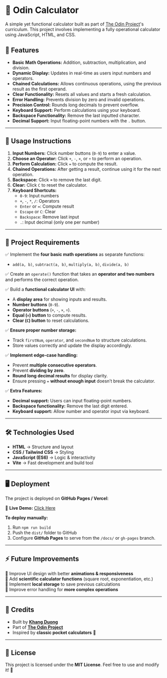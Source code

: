 # 🧮 Odin Calculator

A simple yet functional calculator built as part of [The Odin Project](https://www.theodinproject.com/)'s curriculum. This project involves implementing a fully operational calculator using JavaScript, HTML, and CSS.

## 🚀 Features

-   **Basic Math Operations:** Addition, subtraction, multiplication, and division.
-   **Dynamic Display:** Updates in real-time as users input numbers and operators.
-   **Chained Calculations:** Allows continuous operations, using the previous result as the first operand.
-   **Clear Functionality:** Resets all values and starts a fresh calculation.
-   **Error Handling:** Prevents division by zero and invalid operations.
-   **Precision Control:** Rounds long decimals to prevent overflow.
-   **Keyboard Support:** Perform calculations using your keyboard.
-   **Backspace Functionality:** Remove the last inputted character.
-   **Decimal Support:** Input floating-point numbers with the `.` button.

---

## 📌 Usage Instructions

1. **Input Numbers:** Click number buttons (`0-9`) to enter a value.
2. **Choose an Operator:** Click `+`, `-`, `×`, or `÷` to perform an operation.
3. **Perform Calculation:** Click `=` to compute the result.
4. **Chained Operations:** After getting a result, continue using it for the next operation.
5. **Backspace:** Click `⌫` to remove the last digit.
6. **Clear:** Click `C` to reset the calculator.
7. **Keyboard Shortcuts:**
    - `0-9`: Input numbers
    - `+`, `-`, `*`, `/`: Operators
    - `Enter` or `=`: Compute result
    - `Escape` or `C`: Clear
    - `Backspace`: Remove last input
    - `.`: Input decimal (only one per number)

---

## 🎯 Project Requirements

✅ Implement the **four basic math operations** as separate functions:

-   `add(a, b)`, `subtract(a, b)`, `multiply(a, b)`, `divide(a, b)`

✅ Create an `operate()` function that takes an **operator and two numbers** and performs the correct operation.

✅ Build a **functional calculator UI** with:

-   A **display area** for showing inputs and results.
-   **Number buttons** (`0-9`).
-   **Operator buttons** (`+`, `-`, `×`, `÷`).
-   **Equal (`=`) button** to compute results.
-   **Clear (`C`) button** to reset calculations.

✅ **Ensure proper number storage:**

-   Track `firstNum`, `operator`, and `secondNum` to structure calculations.
-   Store values correctly and update the display accordingly.

✅ **Implement edge-case handling:**

-   Prevent **multiple consecutive operators**.
-   Prevent **dividing by zero**.
-   **Round long decimal results** for display clarity.
-   Ensure pressing `=` **without enough input** doesn’t break the calculator.

✅ **Extra Features:**

-   **Decimal support:** Users can input floating-point numbers.
-   **Backspace functionality:** Remove the last digit entered.
-   **Keyboard support:** Allow number and operator input via keyboard.

---

## 🛠️ Technologies Used

-   **HTML** → Structure and layout
-   **CSS / Tailwind CSS** → Styling
-   **JavaScript (ES6)** → Logic & interactivity
-   **Vite** → Fast development and build tool

---

## 🖥️ Deployment

The project is deployed on **GitHub Pages / Vercel**:

🔗 **Live Demo:** [Click Here](https://khangbeo.github.io/odin-calculator/)

**To deploy manually:**

1. Run `npm run build`
2. Push the `dist/` folder to GitHub
3. Configure **GitHub Pages** to serve from the `/docs/` or `gh-pages` branch.

---

## ⚡ Future Improvements

🔹 Improve UI design with better **animations & responsiveness**  
🔹 Add **scientific calculator functions** (square root, exponentiation, etc.)  
🔹 Implement **local storage** to save previous calculations  
🔹 Improve error handling for **more complex operations**

---

## 🎉 Credits

-   Built by **[Khang Duong](https://github.com/khangbeo)**
-   Part of **[The Odin Project](https://www.theodinproject.com/)**
-   Inspired by **classic pocket calculators** 🧮

---

## 📜 License

This project is licensed under the **MIT License**. Feel free to use and modify it! 🎨
